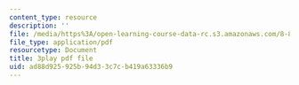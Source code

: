 ```yaml
---
content_type: resource
description: ''
file: /media/https%3A/open-learning-course-data-rc.s3.amazonaws.com/8-851-effective-field-theory-spring-2013/ad88d925925b94d33c7cb419a63336b9_TcNXre5Ea6Y.pdf
file_type: application/pdf
resourcetype: Document
title: 3play pdf file
uid: ad88d925-925b-94d3-3c7c-b419a63336b9
---
```


